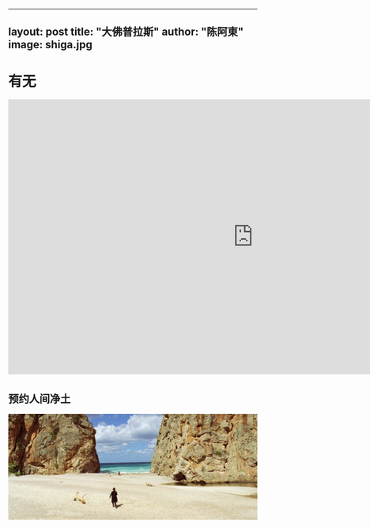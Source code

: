 
---
layout: post
title: "大佛普拉斯"
author: "陈阿東"
image: shiga.jpg
---

# 有无


<iframe width="989" height="556" src="https://www.youtube.com/embed/vz20uZMzHMg" frameborder="0" allow="autoplay; encrypted-media" allowfullscreen></iframe>

## 预约人间净土


![Calobra](https://github.com/chenshier12/2047/blob/master/assets/img/calobra.jpg?raw=true)

